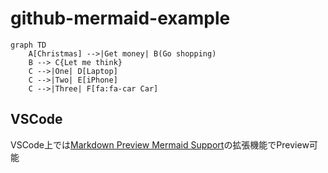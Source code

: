 # github-mermaid-example

```mermaid
graph TD
    A[Christmas] -->|Get money| B(Go shopping)
    B --> C{Let me think}
    C -->|One| D[Laptop]
    C -->|Two| E[iPhone]
    C -->|Three| F[fa:fa-car Car]
```

## VSCode

VSCode上では[Markdown Preview Mermaid Support](https://marketplace.visualstudio.com/items?itemName=bierner.markdown-mermaid)の拡張機能でPreview可能